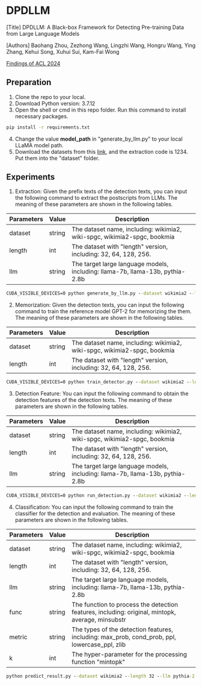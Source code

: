 # DPDLLM

[Title] DPDLLM: A Black-box Framework for Detecting Pre-training Data from Large Language Models

[Authors] Baohang Zhou, Zezhong Wang, Lingzhi Wang, Hongru Wang, Ying Zhang, Kehui Song, Xuhui Sui, Kam-Fai Wong

[Findings of ACL 2024]()

## Preparation

1. Clone the repo to your local.
2. Download Python version: 3.7.12
3. Open the shell or cmd in this repo folder. Run this command to install necessary packages.

```cmd
pip install -r requirements.txt
```

4. Change the value **model_path** in "generate_by_llm.py" to your local LLaMA model path.
5. Download the datasets from this [link](https://pan.baidu.com/s/1uFkDO_N2GFhPkyGMrvfLAA), and the extraction code is 1234. Put them into the "dataset" folder.

## Experiments

1. Extraction: Given the prefix texts of the detection texts, you can input the following command to extract the postscripts from LLMs. The meaning of these parameters are shown in the following tables.

|  Parameters | Value | Description|
|  ----  | ----  | ---- |
|  dataset  | string | The dataset name, including: wikimia2, wiki-spgc, wikimia2-spgc, bookmia |
| length | int | The dataset with "length" version, including: 32, 64, 128, 256. |
| llm | string | The target large language models, including: llama-7b, llama-13b, pythia-2.8b |

```cmd
CUDA_VISIBLE_DEVICES=0 python generate_by_llm.py --dataset wikimia2 --length 32 --llm pythia-2.8b
```

2. Memorization: Given the detection texts, you can input the following command to train the reference model GPT-2 for memorizing the them. The meaning of these parameters are shown in the following tables.

|  Parameters | Value | Description|
|  ----  | ----  | ---- |
|  dataset  | string | The dataset name, including: wikimia2, wiki-spgc, wikimia2-spgc, bookmia |
| length | int | The dataset with "length" version, including: 32, 64, 128, 256. |

```cmd
CUDA_VISIBLE_DEVICES=0 python train_detector.py --dataset wikimia2 --length 32
```

3. Detection Feature: You can input the following command to obtain the detection features of the detection texts. The meaning of these parameters are shown in the following tables.

|  Parameters | Value | Description|
|  ----  | ----  | ---- |
|  dataset  | string | The dataset name, including: wikimia2, wiki-spgc, wikimia2-spgc, bookmia |
| length | int | The dataset with "length" version, including: 32, 64, 128, 256. |
| llm | string | The target large language models, including: llama-7b, llama-13b, pythia-2.8b |

```cmd
CUDA_VISIBLE_DEVICES=0 python run_detection.py --dataset wikimia2 --length 32 --llm pythia-2.8b
```

4. Classification: You can input the following command to train the classifier for the detection and evaluation. The meaning of these parameters are shown in the following tables.

|  Parameters | Value | Description|
|  ----  | ----  | ---- |
|  dataset  | string | The dataset name, including: wikimia2, wiki-spgc, wikimia2-spgc, bookmia |
| length | int | The dataset with "length" version, including: 32, 64, 128, 256. |
| llm | string | The target large language models, including: llama-7b, llama-13b, pythia-2.8b |
| func | string | The function to process the detection features, including: original, mintopk, average, minsubstr |
| metric | string | The types of the detection features, including: max_prob, cond_prob, ppl, lowercase_ppl, zlib |
| k | int | The hyper-parameter for the processing function "mintopk" |

```cmd
python predict_result.py --dataset wikimia2 --length 32 --llm pythia-2.8b
```
